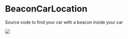 # BeaconCarLocation
Source code to find your car with a beacon inside your car

 ![](Preview.gif=100x100)
